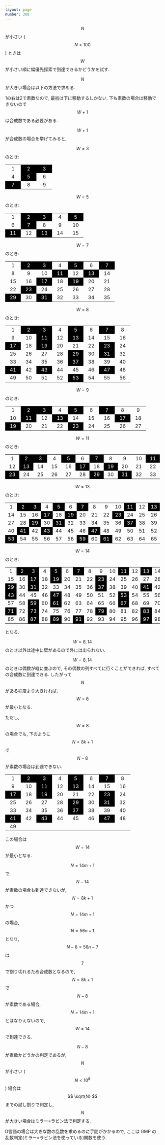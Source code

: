 ```yaml
---
layout: page
number: 308
---
```

$$ N $$ が小さい ($$ N \lt 100 $$) ときは $$ W $$ が小さい順に幅優先探索で到達できるかどうかを試す.

$$ N $$ が大きい場合は以下の方法で求める.

1の右は2で素数なので, 最初は下に移動するしかない. 下も素数の場合は移動できないので $$ W+1 $$ は合成数である必要がある.

$$ W+1 $$ が合成数の場合を挙げてみると,

$$ W=3 $$ のとき:

<style type="text/css">
table.table {
  width: auto;
}

td {
  width: 35px;
  text-align: center;
}

td.prime {
  color: white;
  background-color: black;
}
</style>

<table class="table table-bordered">
  <tr>
    <td>1</td>
    <td class="prime">2</td>
    <td class="prime">3</td>
  </tr>
  <tr>
    <td>4</td>
    <td class="prime">5</td>
    <td>6</td>
  </tr>
  <tr>
    <td class="prime">7</td>
    <td>8</td>
    <td>9</td>
  </tr>
</table>

$$ W=5 $$ のとき:

<table class="table table-bordered">
  <tr>
    <td>1</td>
    <td class="prime">2</td>
    <td class="prime">3</td>
    <td>4</td>
    <td class="prime">5</td>
  </tr>
  <tr>
    <td>6</td>
    <td class="prime">7</td>
    <td>8</td>
    <td>9</td>
    <td>10</td>
  </tr>
  <tr>
    <td class="prime">11</td>
    <td>12</td>
    <td class="prime">13</td>
    <td>14</td>
    <td>15</td>
  </tr>
</table>

$$ W=7 $$ のとき:

<table class="table table-bordered">
  <tr>
    <td>1</td>
    <td class="prime">2</td>
    <td class="prime">3</td>
    <td>4</td>
    <td class="prime">5</td>
    <td>6</td>
    <td class="prime">7</td>
  </tr>
  <tr>
    <td>8</td>
    <td>9</td>
    <td>10</td>
    <td class="prime">11</td>
    <td>12</td>
    <td class="prime">13</td>
    <td>14</td>
  </tr>
  <tr>
    <td>15</td>
    <td>16</td>
    <td class="prime">17</td>
    <td>18</td>
    <td class="prime">19</td>
    <td>20</td>
    <td>21</td>
  </tr>
  <tr>
    <td>22</td>
    <td class="prime">23</td>
    <td>24</td>
    <td>25</td>
    <td>26</td>
    <td>27</td>
    <td>28</td>
  </tr>
  <tr>
    <td class="prime">29</td>
    <td>30</td>
    <td class="prime">31</td>
    <td>32</td>
    <td>33</td>
    <td>34</td>
    <td>35</td>
  </tr>
</table>

$$ W=8 $$ のとき:

<table class="table table-bordered">
  <tr>
    <td>1</td>
    <td class="prime">2</td>
    <td class="prime">3</td>
    <td>4</td>
    <td class="prime">5</td>
    <td>6</td>
    <td class="prime">7</td>
    <td>8</td>
  </tr>
  <tr>
    <td>9</td>
    <td>10</td>
    <td class="prime">11</td>
    <td>12</td>
    <td class="prime">13</td>
    <td>14</td>
    <td>15</td>
    <td>16</td>
  </tr>
  <tr>
    <td class="prime">17</td>
    <td>18</td>
    <td class="prime">19</td>
    <td>20</td>
    <td>21</td>
    <td>22</td>
    <td class="prime">23</td>
    <td>24</td>
  </tr>
  <tr>
    <td>25</td>
    <td>26</td>
    <td>27</td>
    <td>28</td>
    <td class="prime">29</td>
    <td>30</td>
    <td class="prime">31</td>
    <td>32</td>
  </tr>
  <tr>
    <td>33</td>
    <td>34</td>
    <td>35</td>
    <td>36</td>
    <td class="prime">37</td>
    <td>38</td>
    <td>39</td>
    <td>40</td>
  </tr>
  <tr>
    <td class="prime">41</td>
    <td>42</td>
    <td class="prime">43</td>
    <td>44</td>
    <td>45</td>
    <td>46</td>
    <td class="prime">47</td>
    <td>48</td>
  </tr>
  <tr>
    <td>49</td>
    <td>50</td>
    <td>51</td>
    <td>52</td>
    <td class="prime">53</td>
    <td>54</td>
    <td>55</td>
    <td>56</td>
  </tr>
</table>

$$ W=9 $$ のとき:

<table class="table table-bordered">
  <tr>
    <td>1</td>
    <td class="prime">2</td>
    <td class="prime">3</td>
    <td>4</td>
    <td class="prime">5</td>
    <td>6</td>
    <td class="prime">7</td>
    <td>8</td>
    <td>9</td>
  </tr>
  <tr>
    <td>10</td>
    <td class="prime">11</td>
    <td>12</td>
    <td class="prime">13</td>
    <td>14</td>
    <td>15</td>
    <td>16</td>
    <td class="prime">17</td>
    <td>18</td>
  </tr>
  <tr>
    <td class="prime">19</td>
    <td>20</td>
    <td>21</td>
    <td>22</td>
    <td class="prime">23</td>
    <td>24</td>
    <td>25</td>
    <td>26</td>
    <td>27</td>
  </tr>
</table>

$$ W=11 $$ のとき:

<table class="table table-bordered">
  <tr>
    <td>1</td>
    <td class="prime">2</td>
    <td class="prime">3</td>
    <td>4</td>
    <td class="prime">5</td>
    <td>6</td>
    <td class="prime">7</td>
    <td>8</td>
    <td>9</td>
    <td>10</td>
    <td class="prime">11</td>
  </tr>
  <tr>
    <td>12</td>
    <td class="prime">13</td>
    <td>14</td>
    <td>15</td>
    <td>16</td>
    <td class="prime">17</td>
    <td>18</td>
    <td class="prime">19</td>
    <td>20</td>
    <td>21</td>
    <td>22</td>
  </tr>
  <tr>
    <td class="prime">23</td>
    <td>24</td>
    <td>25</td>
    <td>26</td>
    <td>27</td>
    <td>28</td>
    <td class="prime">29</td>
    <td>30</td>
    <td class="prime">31</td>
    <td>32</td>
    <td>33</td>
  </tr>
</table>

$$ W=13 $$ のとき:

<table class="table table-bordered">
  <tr>
    <td>1</td>
    <td class="prime">2</td>
    <td class="prime">3</td>
    <td>4</td>
    <td class="prime">5</td>
    <td>6</td>
    <td class="prime">7</td>
    <td>8</td>
    <td>9</td>
    <td>10</td>
    <td class="prime">11</td>
    <td>12</td>
    <td class="prime">13</td>
  </tr>
  <tr>
    <td>14</td>
    <td>15</td>
    <td>16</td>
    <td class="prime">17</td>
    <td>18</td>
    <td class="prime">19</td>
    <td>20</td>
    <td>21</td>
    <td>22</td>
    <td class="prime">23</td>
    <td>24</td>
    <td>25</td>
    <td>26</td>
  </tr>
  <tr>
    <td>27</td>
    <td>28</td>
    <td class="prime">29</td>
    <td>30</td>
    <td class="prime">31</td>
    <td>32</td>
    <td>33</td>
    <td>34</td>
    <td>35</td>
    <td>36</td>
    <td class="prime">37</td>
    <td>38</td>
    <td>39</td>
  </tr>
  <tr>
    <td>40</td>
    <td class="prime">41</td>
    <td>42</td>
    <td class="prime">43</td>
    <td>44</td>
    <td>45</td>
    <td>46</td>
    <td class="prime">47</td>
    <td>48</td>
    <td>49</td>
    <td>50</td>
    <td>51</td>
    <td>52</td>
  </tr>
  <tr>
    <td class="prime">53</td>
    <td>54</td>
    <td>55</td>
    <td>56</td>
    <td>57</td>
    <td>58</td>
    <td class="prime">59</td>
    <td>60</td>
    <td class="prime">61</td>
    <td>62</td>
    <td>63</td>
    <td>64</td>
    <td>65</td>
  </tr>
</table>

$$ W=14 $$ のとき:

<table class="table table-bordered">
  <tr>
    <td>1</td>
    <td class="prime">2</td>
    <td class="prime">3</td>
    <td>4</td>
    <td class="prime">5</td>
    <td>6</td>
    <td class="prime">7</td>
    <td>8</td>
    <td>9</td>
    <td>10</td>
    <td class="prime">11</td>
    <td>12</td>
    <td class="prime">13</td>
    <td>14</td>
  </tr>
  <tr>
    <td>15</td>
    <td>16</td>
    <td class="prime">17</td>
    <td>18</td>
    <td class="prime">19</td>
    <td>20</td>
    <td>21</td>
    <td>22</td>
    <td class="prime">23</td>
    <td>24</td>
    <td>25</td>
    <td>26</td>
    <td>27</td>
    <td>28</td>
  </tr>
  <tr>
    <td class="prime">29</td>
    <td>30</td>
    <td class="prime">31</td>
    <td>32</td>
    <td>33</td>
    <td>34</td>
    <td>35</td>
    <td>36</td>
    <td class="prime">37</td>
    <td>38</td>
    <td>39</td>
    <td>40</td>
    <td class="prime">41</td>
    <td>42</td>
  </tr>
  <tr>
    <td class="prime">43</td>
    <td>44</td>
    <td>45</td>
    <td>46</td>
    <td class="prime">47</td>
    <td>48</td>
    <td>49</td>
    <td>50</td>
    <td>51</td>
    <td>52</td>
    <td class="prime">53</td>
    <td>54</td>
    <td>55</td>
    <td>56</td>
  </tr>
  <tr>
    <td>57</td>
    <td>58</td>
    <td class="prime">59</td>
    <td>60</td>
    <td class="prime">61</td>
    <td>62</td>
    <td>63</td>
    <td>64</td>
    <td>65</td>
    <td>66</td>
    <td class="prime">67</td>
    <td>68</td>
    <td>69</td>
    <td>70</td>
  </tr>
  <tr>
    <td class="prime">71</td>
    <td>72</td>
    <td class="prime">73</td>
    <td>74</td>
    <td>75</td>
    <td>76</td>
    <td>77</td>
    <td>78</td>
    <td class="prime">79</td>
    <td>80</td>
    <td>81</td>
    <td>82</td>
    <td class="prime">83</td>
    <td>84</td>
  </tr>
  <tr>
    <td>85</td>
    <td>86</td>
    <td class="prime">87</td>
    <td>88</td>
    <td class="prime">89</td>
    <td>90</td>
    <td class="prime">91</td>
    <td>92</td>
    <td>93</td>
    <td>94</td>
    <td>95</td>
    <td>96</td>
    <td class="prime">97</td>
    <td>98</td>
  </tr>
</table>

となる.

$$ W = 8, 14 $$ のとき以外は途中に壁があるので外には出られない.

$$ W = 8, 14 $$ のときは偶数が縦に並ぶので, その偶数の列すべてに行くことができれば, すべての合成数に到達できる. したがって $$ N $$ がある程度より大きければ, $$ W = 8 $$ が最小となる.

ただし, $$ W = 8 $$ の場合でも, 下のように $$ N = 8k+1 $$ で $$ N-8 $$ が素数の場合は到達できない.

<table class="table table-bordered">
  <tr>
    <td>1</td>
    <td class="prime">2</td>
    <td class="prime">3</td>
    <td>4</td>
    <td class="prime">5</td>
    <td>6</td>
    <td class="prime">7</td>
    <td>8</td>
  </tr>
  <tr>
    <td>9</td>
    <td>10</td>
    <td class="prime">11</td>
    <td>12</td>
    <td class="prime">13</td>
    <td>14</td>
    <td>15</td>
    <td>16</td>
  </tr>
  <tr>
    <td class="prime">17</td>
    <td>18</td>
    <td class="prime">19</td>
    <td>20</td>
    <td>21</td>
    <td>22</td>
    <td class="prime">23</td>
    <td>24</td>
  </tr>
  <tr>
    <td>25</td>
    <td>26</td>
    <td>27</td>
    <td>28</td>
    <td class="prime">29</td>
    <td>30</td>
    <td class="prime">31</td>
    <td>32</td>
  </tr>
  <tr>
    <td>33</td>
    <td>34</td>
    <td>35</td>
    <td>36</td>
    <td class="prime">37</td>
    <td>38</td>
    <td>39</td>
    <td>40</td>
  </tr>
  <tr>
    <td class="prime">41</td>
    <td>42</td>
    <td class="prime">43</td>
    <td>44</td>
    <td>45</td>
    <td>46</td>
    <td class="prime">47</td>
    <td>48</td>
  </tr>
  <tr>
    <td>49</td>
  </tr>
</table>

この場合は $$ W = 14 $$ が最小となる.

$$ N = 14m+1 $$ で $$ N - 14 $$ が素数の場合も到達できないが, $$ N = 8k+1 $$ かつ $$ N = 14m+1 $$ の場合, $$ N = 56n+1 $$ となり, $$ N-8=56n-7 $$ は $$ 7 $$ で割り切れるため合成数となるので, $$ N = 8k+1 $$ で $$ N-8 $$ が素数である場合, $$ N = 14m+1 $$ とはなりえないので, $$ W=14 $$ で到達できる.

$$ N-8 $$ が素数かどうかの判定であるが, $$ N $$ が小さい ($$ N \lt 10^8 $$) 場合は $$ \sqrt{N} $$ までの試し割りで判定し, $$ N $$ が大きい場合はミラー=ラビン法で判定する.

D言語の場合は大きな数の乱数を求めるのに手間がかかるので, ここは GMP の乱数判定(ミラー=ラビン法を使っている)関数を使う.
